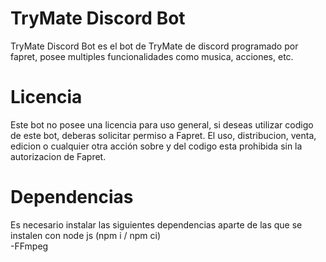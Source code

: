 # TryMate Discord Bot
 TryMate Discord Bot es el bot de TryMate de discord programado por fapret, posee multiples funcionalidades como musica, acciones, etc.
# Licencia
 Este bot no posee una licencia para uso general, si deseas utilizar codigo de este bot, deberas solicitar permiso a Fapret.
 El uso, distribucion, venta, edicion o cualquier otra acción sobre y del codigo esta prohibida sin la autorizacion de Fapret.
# Dependencias
 Es necesario instalar las siguientes dependencias aparte de las que se instalen con node js (npm i / npm ci)  
 -FFmpeg
